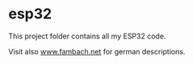 # esp32

This project folder contains all my ESP32 code.


Visit also www.fambach.net for german descriptions.
